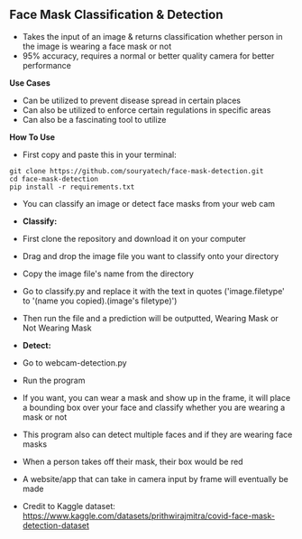 ## **Face Mask Classification & Detection**

 - Takes the input of an image & returns classification whether person in the image is wearing a face mask or not
 - 95% accuracy, requires a normal or better quality camera for better performance

**Use Cases**
- Can be utilized to prevent disease spread in certain places
- Can also be utilized to enforce certain regulations in specific areas
- Can also be a fascinating tool to utilize 

**How To Use**
- First copy and paste this in your terminal:
 ```shell script
git clone https://github.com/souryatech/face-mask-detection.git
cd face-mask-detection
pip install -r requirements.txt
```
- You can classify an image or detect face masks from your web cam
- **Classify:**
 - First clone the repository and download it on your computer
 - Drag and drop the image file you want to classify onto your directory
 - Copy the image file's name from the directory
 - Go to classify.py and replace it with the text in quotes ('image.filetype' to '(name you copied).(image's filetype)')
 - Then run the file and a prediction will be outputted, Wearing Mask or Not Wearing Mask
- **Detect:**
 - Go to webcam-detection.py
 - Run the program
 - If you want, you can wear a mask and show up in the frame, it will place a bounding box over your face and classify whether you are wearing a mask or not
 - This program also can detect multiple faces and if they are wearing face masks
 - When a person takes off their mask, their box would be red
  
- A website/app that can take in camera input by frame will eventually be made


 - Credit to Kaggle dataset: https://www.kaggle.com/datasets/prithwirajmitra/covid-face-mask-detection-dataset

